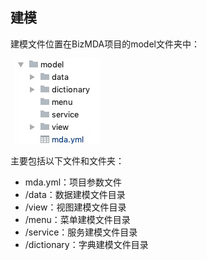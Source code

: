 ## 建模

建模文件位置在BizMDA项目的model文件夹中：

 ![image](pic/readme1.jpg)

主要包括以下文件和文件夹：
* mda.yml：项目参数文件
* /data：数据建模文件目录
* /view：视图建模文件目录
* /menu：菜单建模文件目录
* /service：服务建模文件目录
* /dictionary：字典建模文件目录


